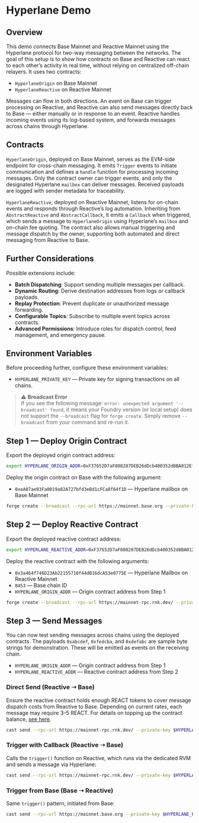 # Hyperlane Demo

## Overview

This demo connects Base Mainnet and Reactive Mainnet using the Hyperlane protocol for two-way messaging between the networks. The goal of this setup is to show how contracts on Base and Reactive can react to each other’s activity in real time, without relying on centralized off-chain relayers. It uses two contracts:

* `HyperlaneOrigin` on Base Mainnet
* `HyperlaneReactive` on Reactive Mainnet

Messages can flow in both directions. An event on Base can trigger processing on Reactive, and Reactive can also send messages directly back to Base — either manually or in response to an event. Reactive handles incoming events using its log-based system, and forwards messages across chains through Hyperlane.

## Contracts

`HyperlaneOrigin`, deployed on Base Mainnet, serves as the EVM-side endpoint for cross-chain messaging. It emits `Trigger` events to initiate communication and defines a `handle` function for processing incoming messages. Only the contract owner can trigger events, and only the designated Hyperlane `mailbox` can deliver messages. Received payloads are logged with sender metadata for traceability.

`HyperlaneReactive`, deployed on Reactive Mainnet, listens for on-chain events and responds through Reactive’s log automation. Inheriting from `AbstractReactive` and `AbstractCallback`, it emits a `Callback` when triggered, which sends a message to `HyperlaneOrigin` using Hyperlane’s `mailbox` and on-chain fee quoting. The contract also allows manual triggering and message dispatch by the owner, supporting both automated and direct messaging from Reactive to Base.

## Further Considerations

Possible extensions include:

* **Batch Dispatching**: Support sending multiple messages per callback.
* **Dynamic Routing**: Derive destination addresses from logs or callback payloads.
* **Replay Protection**: Prevent duplicate or unauthorized message forwarding.
* **Configurable Topics**: Subscribe to multiple event topics across contracts.
* **Advanced Permissions**: Introduce roles for dispatch control, feed management, and emergency pause.

## Environment Variables

Before proceeding further, configure these environment variables:

* `HYPERLANE_PRIVATE_KEY` — Private key for signing transactions on all chains.

> ⚠️ **Broadcast Error**  
> If you see the following message: `error: unexpected argument '--broadcast' found`, it means your Foundry version (or local setup) does not support the `--broadcast` flag for `forge create`. Simply remove `--broadcast` from your command and re-run it.

## Step 1 — Deploy Origin Contract

Export the deployed origin contract address:

```bash
export HYPERLANE_ORIGIN_ADDR=0xF37652D7aF808287DEB26dDcb400352d8BA012Ef
```

Deploy the origin contract on Base with the following argument:

- `0xeA87ae93Fa0019a82A727bfd3eBd1cFCa8f64f1D` — Hyperlane mailbox on Base Mainnet

```bash
forge create --broadcast --rpc-url https://mainnet.base.org --private-key $HYPERLANE_PRIVATE_KEY src/demos/hyperlane/HyperlaneOrigin.sol:HyperlaneOrigin --constructor-args 0xeA87ae93Fa0019a82A727bfd3eBd1cFCa8f64f1D
```

## Step 2 — Deploy Reactive Contract

Export the deployed reactive contract address:

```bash
export HYPERLANE_REACTIVE_ADDR=0xF37652D7aF808287DEB26dDcb400352d8BA012Ef
```

Deploy the reactive contract with the following arguments:

- `0x3a464f746D23Ab22155710f44dB16dcA53e0775E` — Hyperlane Mailbox on Reactive Mainnet
- `8453` — Base chain ID
- `HYPERLANE_ORIGIN_ADDR` — Origin contract address from Step 1

```bash
forge create --broadcast --rpc-url https://mainnet-rpc.rnk.dev/ --private-key $HYPERLANE_PRIVATE_KEY src/demos/hyperlane/HyperlaneReactive.sol:HyperlaneReactive --value 0.2ether --constructor-args 0x3a464f746D23Ab22155710f44dB16dcA53e0775E 8453 $HYPERLANE_ORIGIN_ADDR
```

## Step 3 — Send Messages

You can now test sending messages across chains using the deployed contracts. The payloads `0xabcdef`, `0xfedcba`, and `0xdefabc` are sample byte strings for demonstration. These will be emitted as events on the receiving chain.

- `HYPERLANE_ORIGIN_ADDR` — Origin contract address from Step 1
- `HYPERLANE_REACTIVE_ADDR` — Reactive contract address from Step 2

### Direct Send (Reactive ➝ Base)

Ensure the reactive contract holds enough REACT tokens to cover message dispatch costs from Reactive to Base. Depending on current rates, each message may require 3–5 REACT. For details on topping up the contract balance, [see here](https://dev.reactive.network/economy#direct-transfers).

```bash
cast send --rpc-url https://mainnet-rpc.rnk.dev/ --private-key $HYPERLANE_PRIVATE_KEY $HYPERLANE_REACTIVE_ADDR "send(bytes)" 0xabcdef
```

### Trigger with Callback (Reactive ➝ Base)

Calls the `trigger()` function on Reactive, which runs via the dedicated RVM and sends a message via Hyperlane:

```bash
cast send --rpc-url https://mainnet-rpc.rnk.dev/ --private-key $HYPERLANE_PRIVATE_KEY $HYPERLANE_REACTIVE_ADDR "trigger(bytes)" 0xfedcba
```

### Trigger from Base (Base ➝ Reactive)

Same `trigger()` pattern, initiated from Base:

```bash
cast send --rpc-url https://mainnet.base.org --private-key $HYPERLANE_PRIVATE_KEY $HYPERLANE_ORIGIN_ADDR "trigger(bytes)" 0xdefabc
```
